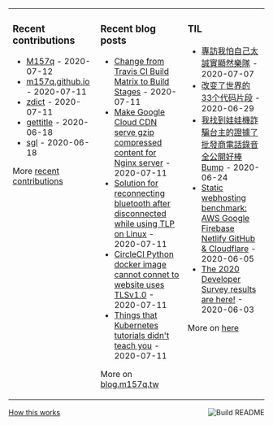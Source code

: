<table><tr><td valign="top">

### Recent contributions
<!-- recent_contributions starts -->
* [M157q](https://github.com/M157q/M157q) - 2020-07-12
* [m157q.github.io](https://github.com/M157q/m157q.github.io) - 2020-07-11
* [zdict](https://github.com/zdict/zdict) - 2020-07-11
* [gettitle](https://github.com/M157q/gettitle) - 2020-06-18
* [sgl](https://github.com/M157q/sgl) - 2020-06-18
<!-- recent_contributions ends -->
More [recent contributions](https://github.com/M157q/M157q/blob/main/recent_contributions.md)
</td><td valign="top">

### Recent blog posts
<!-- blog starts -->
* [Change from Travis CI Build Matrix to Build Stages](https://blog.m157q.tw/posts/2020/07/11/change-from-travis-ci-build-matrix-to-build-stages/) - 2020-07-11
* [Make Google Cloud CDN serve gzip compressed content for Nginx server](https://blog.m157q.tw/posts/2020/07/11/make-google-cloud-cdn-serve-gzip-compressed-content-for-nginx-server/) - 2020-07-11
* [Solution for reconnecting bluetooth after disconnected while using TLP on Linux](https://blog.m157q.tw/posts/2020/07/11/solution-for-reconnecting-bluetooth-after-disconnected-while-using-tlp-on-linux/) - 2020-07-11
* [CircleCI Python docker image cannot connet to website uses TLSv1.0](https://blog.m157q.tw/posts/2020/07/11/circleci-python-docker-image-cannot-connet-to-website-uses-tlsv1-0/) - 2020-07-11
* [Things that Kubernetes tutorials didn't teach you](https://blog.m157q.tw/posts/2020/07/11/things-that-kubernetes-tutorials-didnt-teach-you/) - 2020-07-11
<!-- blog ends -->
More on [blog.m157q.tw](https://blog.m157q.tw/)
</td><td valign="top">

### TIL
<!-- tils starts -->
* [專訪我怕自己太誠實顯然樂隊](https://github.com/M157q/m157q.github.io/issues/1130) - 2020-07-07
* [改变了世界的33个代码片段](https://github.com/M157q/m157q.github.io/issues/1129) - 2020-06-29
* [我找到娃娃機詐騙台主的證據了批發商電話錄音全公開好棒Bump](https://github.com/M157q/m157q.github.io/issues/1128) - 2020-06-24
* [Static webhosting benchmark: AWS Google Firebase Netlify GitHub & Cloudflare](https://github.com/M157q/m157q.github.io/issues/1127) - 2020-06-05
* [The 2020 Developer Survey results are here!](https://github.com/M157q/m157q.github.io/issues/1126) - 2020-06-03
<!-- tils ends -->
More on [here](https://github.com/M157q/m157q.github.io/issues?q=is%3Aissue+is%3Aopen+sort%3Aupdated-desc)
</td></tr></table>

<a href="https://github.com/M157q/M157q/actions"><img src="https://github.com/M157q/M157q/workflows/Build%20README/badge.svg" align="right" alt="Build README"></a> <a href="https://simonwillison.net/2020/Jul/10/self-updating-profile-readme/">How this works</a>
